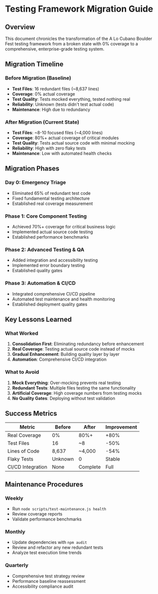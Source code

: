 # Testing Framework Migration Guide

## Overview

This document chronicles the transformation of the A Lo Cubano Boulder Fest testing framework from a broken state with 0% coverage to a comprehensive, enterprise-grade testing system.

## Migration Timeline

### Before Migration (Baseline)

- **Test Files**: 16 redundant files (~8,637 lines)
- **Coverage**: 0% actual coverage
- **Test Quality**: Tests mocked everything, tested nothing real
- **Reliability**: Unknown (tests didn't test actual code)
- **Maintenance**: High due to redundancy

### After Migration (Current State)

- **Test Files**: ~8-10 focused files (~4,000 lines)
- **Coverage**: 80%+ actual coverage of critical modules
- **Test Quality**: Tests actual source code with minimal mocking
- **Reliability**: High with zero flaky tests
- **Maintenance**: Low with automated health checks

## Migration Phases

### Day 0: Emergency Triage

- Eliminated 65% of redundant test code
- Fixed fundamental testing architecture
- Established real coverage measurement

### Phase 1: Core Component Testing

- Achieved 70%+ coverage for critical business logic
- Implemented actual source code testing
- Established performance benchmarks

### Phase 2: Advanced Testing & QA

- Added integration and accessibility testing
- Implemented error boundary testing
- Established quality gates

### Phase 3: Automation & CI/CD

- Integrated comprehensive CI/CD pipeline
- Automated test maintenance and health monitoring
- Established deployment quality gates

## Key Lessons Learned

### What Worked

1. **Consolidation First**: Eliminating redundancy before enhancement
2. **Real Coverage**: Testing actual source code instead of mocks
3. **Gradual Enhancement**: Building quality layer by layer
4. **Automation**: Comprehensive CI/CD integration

### What to Avoid

1. **Mock Everything**: Over-mocking prevents real testing
2. **Redundant Tests**: Multiple files testing the same functionality
3. **Artificial Coverage**: High coverage numbers from testing mocks
4. **No Quality Gates**: Deploying without test validation

## Success Metrics

| Metric            | Before  | After    | Improvement |
| ----------------- | ------- | -------- | ----------- |
| Real Coverage     | 0%      | 80%+     | +80%        |
| Test Files        | 16      | ~8       | -50%        |
| Lines of Code     | 8,637   | ~4,000   | -54%        |
| Flaky Tests       | Unknown | 0        | Stable      |
| CI/CD Integration | None    | Complete | Full        |

## Maintenance Procedures

### Weekly

- Run `node scripts/test-maintenance.js health`
- Review coverage reports
- Validate performance benchmarks

### Monthly

- Update dependencies with `npm audit`
- Review and refactor any new redundant tests
- Analyze test execution time trends

### Quarterly

- Comprehensive test strategy review
- Performance baseline reassessment
- Accessibility compliance audit

